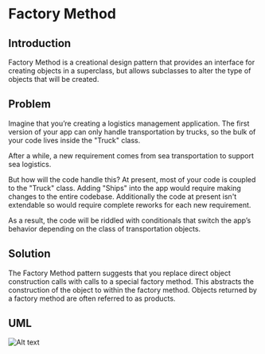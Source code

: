# Factory Method

## Introduction

Factory Method is a creational design pattern that provides an interface for creating objects in a superclass, but allows subclasses to alter the type of objects that will be created.

## Problem

Imagine that you’re creating a logistics management application. The first version of your app can only handle transportation by trucks, so the bulk of your code lives inside the "Truck" class.

After a while, a new requirement comes from sea transportation to support sea logistics.

But how will the code handle this? At present, most of your code is coupled to the "Truck" class. Adding "Ships" into the app would require making changes to the entire codebase. Additionally the code at present isn't extendable so would require complete reworks for each new requirement.

As a result, the code will be riddled with conditionals that switch the app’s behavior depending on the class of transportation objects.

## Solution

The Factory Method pattern suggests that you replace direct object construction calls with calls to a special factory method. This abstracts the construction of the object to within the factory method. Objects returned by a factory method are often referred to as products.

## UML

![Alt text](../../../../assests/factory_pattern.svg)
